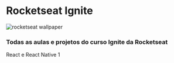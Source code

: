 # Rocketseat Ignite

![rocketseat wallpaper](https://i.pinimg.com/564x/8c/87/bd/8c87bd07a379aa3ff27129f17d804f41.jpg)

### Todas as aulas e projetos do curso Ignite da Rocketseat

React e React Native 1